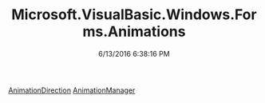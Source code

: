 ﻿---
title: Microsoft.VisualBasic.Windows.Forms.Animations
date: 6/13/2016 6:38:16 PM
---

[AnimationDirection](T-Microsoft.VisualBasic.Windows.Forms.Animations.AnimationDirection.html)
[AnimationManager](T-Microsoft.VisualBasic.Windows.Forms.Animations.AnimationManager.html)
